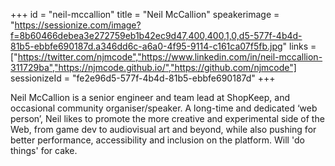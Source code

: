 +++
id = "neil-mccallion"
title = "Neil McCallion"
speakerimage = "https://sessionize.com/image?f=8b60466debea3e272759eb1b42ec9d47,400,400,1,0,d5-577f-4b4d-81b5-ebbfe690187d.a346dd6c-a6a0-4f95-9114-c161ca07f5fb.jpg"
links = ["https://twitter.com/njmcode","https://www.linkedin.com/in/neil-mccallion-311729ba","https://njmcode.github.io/","https://github.com/njmcode"]
sessionizeId = "fe2e96d5-577f-4b4d-81b5-ebbfe690187d"
+++

Neil McCallion is a senior engineer and team lead at ShopKeep, and occasional community organiser/speaker. A long-time and dedicated ‘web person’, Neil likes to promote the more creative and experimental side of the Web, from game dev to audiovisual art and beyond, while also pushing for better performance, accessibility and inclusion on the platform. Will 'do things' for cake.